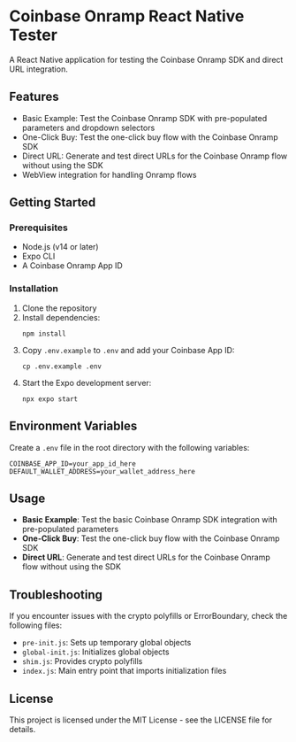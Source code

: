 # Coinbase Onramp React Native Tester

A React Native application for testing the Coinbase Onramp SDK and direct URL integration.

## Features

- Basic Example: Test the Coinbase Onramp SDK with pre-populated parameters and dropdown selectors
- One-Click Buy: Test the one-click buy flow with the Coinbase Onramp SDK
- Direct URL: Generate and test direct URLs for the Coinbase Onramp flow without using the SDK
- WebView integration for handling Onramp flows

## Getting Started

### Prerequisites

- Node.js (v14 or later)
- Expo CLI
- A Coinbase Onramp App ID

### Installation

1. Clone the repository
2. Install dependencies:
   ```
   npm install
   ```
3. Copy `.env.example` to `.env` and add your Coinbase App ID:
   ```
   cp .env.example .env
   ```
4. Start the Expo development server:
   ```
   npx expo start
   ```

## Environment Variables

Create a `.env` file in the root directory with the following variables:

```
COINBASE_APP_ID=your_app_id_here
DEFAULT_WALLET_ADDRESS=your_wallet_address_here
```

## Usage

- **Basic Example**: Test the basic Coinbase Onramp SDK integration with pre-populated parameters
- **One-Click Buy**: Test the one-click buy flow with the Coinbase Onramp SDK
- **Direct URL**: Generate and test direct URLs for the Coinbase Onramp flow without using the SDK

## Troubleshooting

If you encounter issues with the crypto polyfills or ErrorBoundary, check the following files:

- `pre-init.js`: Sets up temporary global objects
- `global-init.js`: Initializes global objects
- `shim.js`: Provides crypto polyfills
- `index.js`: Main entry point that imports initialization files

## License

This project is licensed under the MIT License - see the LICENSE file for details.
